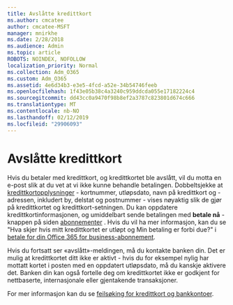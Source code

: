 ```yaml
---
title: Avslåtte kredittkort
ms.author: cmcatee
author: cmcatee-MSFT
manager: mnirkhe
ms.date: 2/28/2018
ms.audience: Admin
ms.topic: article
ROBOTS: NOINDEX, NOFOLLOW
localization_priority: Normal
ms.collection: Adm_O365
ms.custom: Adm_O365
ms.assetid: 4e6d34b3-e3e5-4fcd-a52e-34b54746feeb
ms.openlocfilehash: 1f43e05b38c4a3240c959ddcda055e17182224c4
ms.sourcegitcommit: dd43cc0a9470f98b8ef2a3787c823801d674c666
ms.translationtype: MT
ms.contentlocale: nb-NO
ms.lasthandoff: 02/12/2019
ms.locfileid: "29906093"
---
```

# <a name="declined-credit-card"></a>Avslåtte kredittkort

Hvis du betaler med kredittkort, og kredittkortet ble avslått, vil du motta en e-post slik at du vet at vi ikke kunne behandle betalingen. Dobbeltsjekke at [kredittkortopplysninger](https://go.microsoft.com/fwlink/p/?linkid=842054) - kortnummer, utløpsdato, navn på kredittkort og -adressen, inkludert by, delstat og postnummer - vises nøyaktig slik de gjør på kredittkortet og kredittkort-setningen. Du kan oppdatere kredittkortinformasjonen, og umiddelbart sende betalingen med **betale nå** -knappen på siden [abonnementer](https://go.microsoft.com/fwlink/p/?linkid=842054) . Hvis du vil ha mer informasjon, kan du se "Hva skjer hvis mitt kredittkortet er utløpt og Min betaling er forbi due?" i [betale for din Office 365 for business-abonnement](https://support.office.com/article/734f4aab-df2d-4e9b-8cb1-691910bde216).
  
Hvis du fortsatt ser «avslått»-meldingen, må du kontakte banken din. Det er mulig at kredittkortet ditt ikke er aktivt - hvis du for eksempel nylig har mottatt kortet i posten med en oppdatert utløpsdato, må du kanskje aktivere det. Banken din kan også fortelle deg om kredittkortet ikke er godkjent for nettbaserte, internasjonale eller gjentakende transaksjoner.  
  
For mer informasjon kan du se [feilsøking for kredittkort og bankkontoer](https://support.office.com/article/30ba9c83-50d8-4020-90ed-830a5b8c8724).
  

